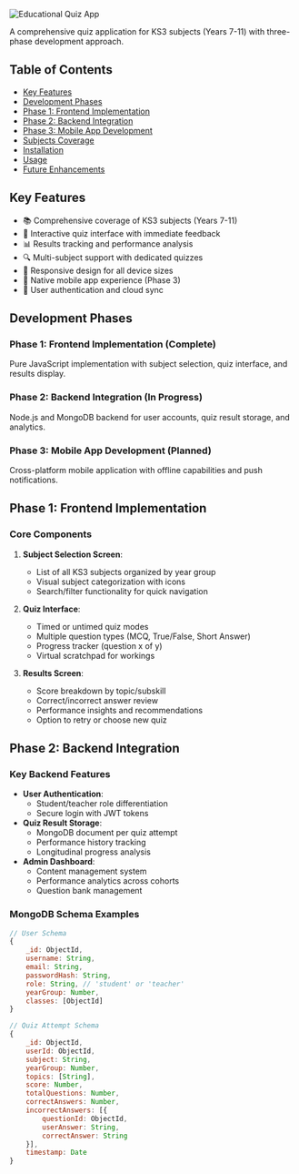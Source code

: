 
![Educational Quiz App](https://dummyimage.com/800x100/963CE1/FFFFFF?text=Educational+Quiz+App)

A comprehensive quiz application for KS3 subjects (Years 7-11) with three-phase development approach.

## Table of Contents
- [Key Features](#key-features)
- [Development Phases](#development-phases)
- [Phase 1: Frontend Implementation](#phase-1-frontend-implementation)
- [Phase 2: Backend Integration](#phase-2-backend-integration)
- [Phase 3: Mobile App Development](#phase-3-mobile-app-development)
- [Subjects Coverage](#subjects-coverage)
- [Installation](#installation)
- [Usage](#usage)
- [Future Enhancements](#future-enhancements)

## Key Features
- 📚 Comprehensive coverage of KS3 subjects (Years 7-11)
- 🎯 Interactive quiz interface with immediate feedback
- 📊 Results tracking and performance analysis
- 🔍 Multi-subject support with dedicated quizzes
- 📱 Responsive design for all device sizes
- 📲 Native mobile app experience (Phase 3)
- 🔐 User authentication and cloud sync

## Development Phases

### Phase 1: Frontend Implementation (Complete)
Pure JavaScript implementation with subject selection, quiz interface, and results display.

### Phase 2: Backend Integration (In Progress)
Node.js and MongoDB backend for user accounts, quiz result storage, and analytics.

### Phase 3: Mobile App Development (Planned)
Cross-platform mobile application with offline capabilities and push notifications.

## Phase 1: Frontend Implementation

### Core Components
1. **Subject Selection Screen**:
   - List of all KS3 subjects organized by year group
   - Visual subject categorization with icons
   - Search/filter functionality for quick navigation

2. **Quiz Interface**:
   - Timed or untimed quiz modes
   - Multiple question types (MCQ, True/False, Short Answer)
   - Progress tracker (question x of y)
   - Virtual scratchpad for workings

3. **Results Screen**:
   - Score breakdown by topic/subskill
   - Correct/incorrect answer review
   - Performance insights and recommendations
   - Option to retry or choose new quiz

## Phase 2: Backend Integration

### Key Backend Features
- **User Authentication**:
  - Student/teacher role differentiation
  - Secure login with JWT tokens
- **Quiz Result Storage**:
  - MongoDB document per quiz attempt
  - Performance history tracking
  - Longitudinal progress analysis
- **Admin Dashboard**:
  - Content management system
  - Performance analytics across cohorts
  - Question bank management

### MongoDB Schema Examples
```javascript
// User Schema
{
    _id: ObjectId,
    username: String,
    email: String,
    passwordHash: String,
    role: String, // 'student' or 'teacher'
    yearGroup: Number,
    classes: [ObjectId]
}

// Quiz Attempt Schema
{
    _id: ObjectId,
    userId: ObjectId,
    subject: String,
    yearGroup: Number,
    topics: [String],
    score: Number,
    totalQuestions: Number,
    correctAnswers: Number,
    incorrectAnswers: [{
        questionId: ObjectId,
        userAnswer: String,
        correctAnswer: String
    }],
    timestamp: Date
}

